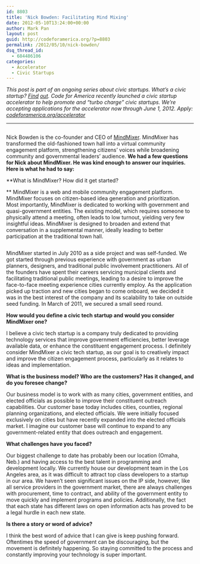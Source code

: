 ```yaml
---
id: 8803
title: 'Nick Bowden: Facilitating Mind Mixing'
date: 2012-05-10T13:24:00+00:00
author: Mark Pan
layout: post
guid: http://codeforamerica.org/?p=8803
permalink: /2012/05/10/nick-bowden/
dsq_thread_id:
  - 684486106
categories:
  - Accelerator
  - Civic Startups
---
```

<img class="alignright size-medium wp-image-12869" title="CfA_Accelerator_logo" src="http://codeforamerica.org/wp-content/uploads/2012/05/CfA_Accelerator_logo-300x102.png" alt="" />_This post is part of an ongoing series about civic startups. What&#8217;s a civic startup? <a href="http://codeforamerica.org/accerator/#faq" target="_blank">Find</a> <a href="http://codeforamerica.org/accerator/#faq" target="_blank">out</a>. Code for America recently launched a civic startup accelerator to help promote and &#8220;turbo charge&#8221; civic startups. We&#8217;re accepting applications for the accelerator now through June 1, 2012. Apply: <a href="http://codeforamerica.org/accelerator" target="_blank">codeforamerica.org/accelerator</a>_

* * *

<img class="alignleft size-full wp-image-8805" title="" src="http://codeforamerica.org/wp-content/uploads/2011/09/Nick-Bowden.png" alt="" />

Nick Bowden is the co-founder and CEO of [MindMixer](http://www.google.com/url?q=http%3A%2F%2Fwww.mindmixer.com%2F). MindMixer has transformed the old-fashioned town hall into a virtual community engagement platform, strengthening citizens&#8217; voices while broadening community and governmental leaders&#8217; audience. **We had a few questions for Nick about MindMixer. He was kind enough to answer our inquiries. Here is what he had to say:**

**What is MindMixer? How did it get started?
  
** MindMixer is a web and mobile community engagement platform. MindMixer focuses on citizen-based idea generation and prioritization. Most importantly, MindMixer is dedicated to working with government and quasi-government entities. The existing model, which requires someone to physically attend a meeting, often leads to low turnout, yielding very few insightful ideas. MindMixer is designed to broaden and extend that conversation in a supplemental manner, ideally leading to better participation at the traditional town hall.

[<img class="alignright size-full wp-image-8861" title="" src="http://codeforamerica.org/wp-content/uploads/2011/09/MindMixer-Logo.jpg" alt="" />](http://www.mindmixer.com/)

MindMixer started in July 2010 as a side project and was self-funded. We got started through previous experience with government as urban planners, designers, and traditional public involvement practitioners. All of the founders have spent their careers servicing municipal clients and facilitating traditional public meetings, leading to a desire to improve the face-to-face meeting experience cities currently employ. As the application picked up traction and new cities began to come onboard, we decided it was in the best interest of the company and its scalability to take on outside seed funding. In March of 2011, we secured a small seed round.

**How would you define a civic tech startup and would you consider MindMixer one?**
  
I believe a civic tech startup is a company truly dedicated to providing technology services that improve government efficiencies, better leverage available data, or enhance the constituent engagement process. I definitely consider MindMixer a civic tech startup, as our goal is to creatively impact and improve the citizen engagement process, particularly as it relates to ideas and implementation.

**What is the business model? Who are the customers? Has it changed, and do you foresee change?**
  
Our business model is to work with as many cities, government entities, and elected officials as possible to improve their constituent outreach capabilities. Our customer base today includes cities, counties, regional planning organizations, and elected officials. We were initially focused exclusively on cities but have recently expanded into the elected officials market. I imagine our customer base will continue to expand to any government-related entity that does outreach and engagement.

**What challenges have you faced?**
  
Our biggest challenge to date has probably been our location (Omaha, Neb.) and having access to the best talent in programming and development locally. We currently house our development team in the Los Angeles area, as it was difficult to attract top class developers to a startup in our area. We haven’t seen significant issues on the IP side, however, like all service providers in the government market, there are always challenges with procurement, time to contract, and ability of the government entity to move quickly and implement programs and policies. Additionally, the fact that each state has different laws on open information acts has proved to be a legal hurdle in each new state.

**Is there a story or word of advice?**
  
I think the best word of advice that I can give is keep pushing forward. Oftentimes the speed of government can be discouraging, but the movement is definitely happening. So staying committed to the process and constantly improving your technology is super important.

<img class="aligncenter" title="" src="http://d339kx0h3ogahu.cloudfront.net/Live/MM/Marquee/MM_MarqueeFiles-TalkingAbout.png?634484565430570000" alt="" />